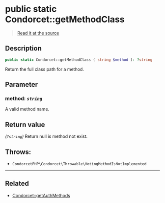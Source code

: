 # public static Condorcet::getMethodClass

> [Read it at the source](https://github.com/julien-boudry/Condorcet/blob/master/src/Condorcet.php#L147)

## Description    

```php
public static Condorcet::getMethodClass ( string $method ): ?string
```

Return the full class path for a method.

## Parameter

### **method:** *`string`*   
A valid method name.    


## Return value   

*(`?string`)* Return null is method not exist.



## Throws:   

* ```CondorcetPHP\Condorcet\Throwable\VotingMethodIsNotImplemented``` 

---------------------------------------

## Related

* [Condorcet::getAuthMethods](/Docs/api-reference/Condorcet%20Class/Condorcet--getAuthMethods().md)    
